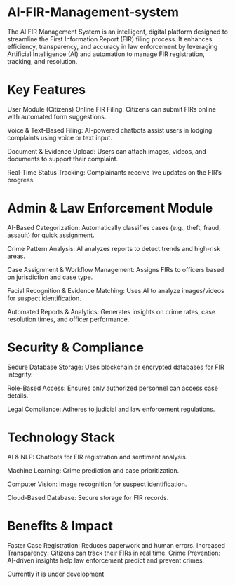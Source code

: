 # AI-FIR-Management-system

The AI FIR Management System is an intelligent, digital platform designed to streamline the First Information Report (FIR) filing process. It enhances efficiency, transparency, and accuracy in law enforcement by leveraging Artificial Intelligence (AI) and automation to manage FIR registration, tracking, and resolution.

# Key Features
User Module (Citizens)
Online FIR Filing: Citizens can submit FIRs online with automated form suggestions.

Voice & Text-Based Filing: AI-powered chatbots assist users in lodging complaints using voice or text input.

Document & Evidence Upload: Users can attach images, videos, and documents to support their complaint.

Real-Time Status Tracking: Complainants receive live updates on the FIR’s progress.

# Admin & Law Enforcement Module
AI-Based Categorization: Automatically classifies cases (e.g., theft, fraud, assault) for quick assignment.

Crime Pattern Analysis: AI analyzes reports to detect trends and high-risk areas.

Case Assignment & Workflow Management: Assigns FIRs to officers based on jurisdiction and case type.

Facial Recognition & Evidence Matching: Uses AI to analyze images/videos for suspect identification.

Automated Reports & Analytics: Generates insights on crime rates, case resolution times, and officer performance.

# Security & Compliance
Secure Database Storage: Uses blockchain or encrypted databases for FIR integrity.

Role-Based Access: Ensures only authorized personnel can access case details.

Legal Compliance: Adheres to judicial and law enforcement regulations.

# Technology Stack
AI & NLP: Chatbots for FIR registration and sentiment analysis.

Machine Learning: Crime prediction and case prioritization.

Computer Vision: Image recognition for suspect identification.

Cloud-Based Database: Secure storage for FIR records.

# Benefits & Impact
Faster Case Registration: Reduces paperwork and human errors.
Increased Transparency: Citizens can track their FIRs in real time.
Crime Prevention: AI-driven insights help law enforcement predict and prevent crimes.

Currently it is under development 
